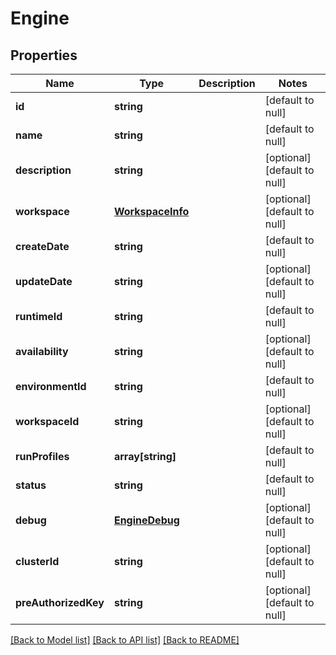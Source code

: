 # Engine

## Properties
Name | Type | Description | Notes
------------ | ------------- | ------------- | -------------
**id** | **string** |  | [default to null]
**name** | **string** |  | [default to null]
**description** | **string** |  | [optional] [default to null]
**workspace** | [**WorkspaceInfo**](WorkspaceInfo.md) |  | [optional] [default to null]
**createDate** | **string** |  | [default to null]
**updateDate** | **string** |  | [optional] [default to null]
**runtimeId** | **string** |  | [default to null]
**availability** | **string** |  | [optional] [default to null]
**environmentId** | **string** |  | [default to null]
**workspaceId** | **string** |  | [optional] [default to null]
**runProfiles** | **array[string]** |  | [default to null]
**status** | **string** |  | [default to null]
**debug** | [**EngineDebug**](EngineDebug.md) |  | [optional] [default to null]
**clusterId** | **string** |  | [optional] [default to null]
**preAuthorizedKey** | **string** |  | [optional] [default to null]

[[Back to Model list]](../README.md#documentation-for-models) [[Back to API list]](../README.md#documentation-for-api-endpoints) [[Back to README]](../README.md)


